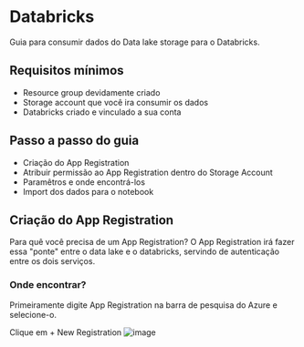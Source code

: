 # Databricks
Guia para consumir dados do Data lake storage para o Databricks.

## Requisitos mínimos
- Resource group devidamente criado
- Storage account que você ira consumir os dados
- Databricks criado e vinculado a sua conta
  
## Passo a passo do guia
- Criação do App Registration
- Atribuir permissão ao App Registration dentro do Storage Account
- Paramêtros e onde encontrá-los
- Import dos dados para o notebook

## Criação do App Registration
Para quê você precisa de um App Registration? O App Registration irá fazer essa "ponte" entre o data lake e o databricks, servindo de autenticação entre os dois serviços.

### Onde encontrar?
Primeiramente digite App Registration na barra de pesquisa do Azure e selecione-o.

Clique em + New Registration
![image](https://github.com/Vinicius-Peters/databricks-study/assets/49006283/313e4308-2807-4dc6-bf91-ebf647be419f)
